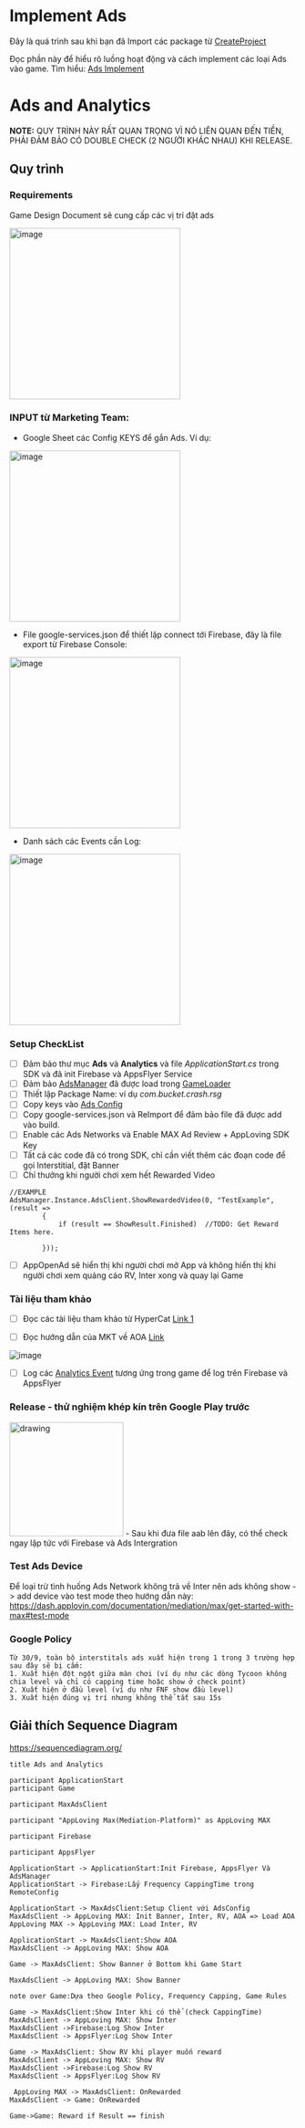 # Implement Ads

Đây là quá trình sau khi bạn đã Import các package từ [CreateProject](https://github.com/rocketsaigon/RocketSgSdk/blob/master/Assets/_SDK/Docs/CreateProject.md)

Đọc phần này để hiểu rõ luồng hoạt động và cách implement các loại Ads vào game.
Tìm hiểu: [Ads Implement ](https://github.com/rocketsaigon/RocketSgSdk/blob/master/Assets/_SDK/Docs/ImplementAds.md)

# Ads and Analytics

**NOTE:** QUY TRÌNH NÀY RẤT QUAN TRỌNG VÌ NÓ LIÊN QUAN ĐẾN TIỀN, PHẢI ĐẢM BẢO CÓ DOUBLE CHECK (2 NGƯỜI KHÁC NHAU) KHI RELEASE.

## Quy trình

### Requirements
Game Design Document sẽ cung cấp các vị trí đặt ads

<img width="300" alt="image" src="https://user-images.githubusercontent.com/1218572/201575588-dadd9542-5096-4e48-a5a5-0e91b79eb4de.png">

### INPUT từ Marketing Team:
- Google Sheet các Config KEYS để gắn Ads. Ví dụ:
 <img width="300" alt="image" src="https://user-images.githubusercontent.com/1218572/192181425-5f07251d-b064-43ca-92c6-48ba57719472.png">
 
- File google-services.json để thiết lập connect tới Firebase, đây là file export từ Firebase Console:
<img width="300" alt="image" src="https://user-images.githubusercontent.com/1218572/194008791-e24bb67b-638f-4c7d-b17d-e61086f5ada4.png">

- Danh sách các Events cần Log:

<img width="300" alt="image" src="https://user-images.githubusercontent.com/1218572/192414300-0cc705d9-31c7-407f-af62-3b0519a80bb7.png">

### Setup CheckList
 * [ ] Đảm bảo thư mục **Ads** và **Analytics** và file _ApplicationStart.cs_ trong SDK và đã init Firebase và AppsFlyer Service
 * [ ] Đảm bảo [AdsManager](https://github.com/rocketsaigon/RocketSgSdk/blob/master/Assets/_SDK/Ads/AdsClient/AdsManager.cs) đã được load trong [GameLoader](https://github.com/rocketsaigon/RocketSgSdk/blob/148412c31ba4f15e111839ea3c14d4f7f95204d2/Assets/_SDK/Game/GameLoader.cs#L19)
 * [ ] Thiết lập Package Name: ví dụ _com.bucket.crash.rsg_
 * [ ] Copy keys vào [Ads Config](https://github.com/rocketsaigon/RocketSgSdk/blob/master/Assets/_SDK/Ads/AdsConfig.cs)
 * [ ] Copy google-services.json và ReImport để đảm bảo file đã được add vào build.
 * [ ] Enable các Ads Networks và Enable MAX Ad Review + AppLoving SDK Key
 * [ ] Tất cả các code đã có trong SDK, chỉ cần viết thêm các đoạn code để gọi Interstitial, đặt Banner
 * [ ] Chỉ thưởng khi người chơi xem hết Rewarded Video
 
```
//EXAMPLE
AdsManager.Instance.AdsClient.ShowRewardedVideo(0, "TestExample", (result =>
		{
			if (result == ShowResult.Finished)  //TODO: Get Reward Items here.
      
		}));
```

* [ ] AppOpenAd sẽ hiển thị khi người chơi mở App và không hiển thị khi người chơi xem quảng cáo RV, Inter xong và quay lại Game


### Tài liệu tham khảo

 * [ ] Đọc các tài liệu tham khảo từ HyperCat [Link 1](https://hypercatstudio.notion.site/Quy-tr-nh-double-check-build-aab-6291703a8a0c4648a05f47650da82428)
 * [ ] Đọc hướng dẫn của MKT về AOA [Link](https://docs.google.com/document/d/1B4tLaKfOcGbT3F0Csfg9rZwYChznco3XKoUoG2oRClY/edit)


![image](https://user-images.githubusercontent.com/1218572/192258992-26a87855-5b79-414b-b017-62d5e9fce28f.png)
 * [ ] Log các [Analytics Event](https://github.com/rocketsaigon/RocketSgSdk/blob/master/Assets/_SDK/Analytics/AnalyticsEvent.cs#L6) tương ứng trong game để log trên Firebase và AppsFlyer

### Release - thử nghiệm khép kín trên Google Play trước
<img src="https://user-images.githubusercontent.com/1218572/194201521-b109cef9-6df2-4373-a77b-bf9832dd2d25.png" alt="drawing" width=200/>
- Sau khi đưa file aab lên đây, có thể check ngay lập tức với Firebase và Ads Intergration

### Test Ads Device
Để loại trừ tình huống Ads Network không trả về Inter nên ads không show -> add device vào test mode theo hướng dẫn này:
https://dash.applovin.com/documentation/mediation/max/get-started-with-max#test-mode


### Google Policy
```
Từ 30/9, toàn bộ interstitals ads xuất hiện trong 1 trong 3 trường hợp sau đây sẽ bị cấm:
1. Xuất hiện đột ngột giữa màn chơi (ví dụ như các dòng Tycoon không chia level và chỉ có capping time hoặc show ở check point)
2. Xuất hiện ở đầu level (ví dụ như FNF show đầu level)
3. Xuất hiện đúng vị trí nhưng không thể tắt sau 15s 
```

## Giải thích Sequence Diagram

https://sequencediagram.org/

```
title Ads and Analytics

participant ApplicationStart
participant Game

participant MaxAdsClient

participant "AppLoving Max(Mediation-Platform)" as AppLoving MAX

participant Firebase

participant AppsFlyer

ApplicationStart -> ApplicationStart:Init Firebase, AppsFlyer Và AdsManager
ApplicationStart -> Firebase:Lấy Frequency CappingTime trong RemoteConfig

ApplicationStart -> MaxAdsClient:Setup Client với AdsConfig
MaxAdsClient -> AppLoving MAX: Init Banner, Inter, RV, AOA => Load AOA
AppLoving MAX -> AppLoving MAX: Load Inter, RV

ApplicationStart -> MaxAdsClient:Show AOA
MaxAdsClient -> AppLoving MAX: Show AOA

Game -> MaxAdsClient: Show Banner ở Bottom khi Game Start

MaxAdsClient -> AppLoving MAX: Show Banner

note over Game:Dựa theo Google Policy, Frequency Capping, Game Rules

Game -> MaxAdsClient:Show Inter khi có thể (check CappingTime)
MaxAdsClient -> AppLoving MAX: Show Inter
MaxAdsClient ->Firebase:Log Show Inter
MaxAdsClient -> AppsFlyer:Log Show Inter

Game -> MaxAdsClient: Show RV khi player muốn reward
MaxAdsClient -> AppLoving MAX: Show RV
MaxAdsClient ->Firebase:Log Show RV
MaxAdsClient -> AppsFlyer:Log Show RV

 AppLoving MAX -> MaxAdsClient: OnRewarded
MaxAdsClient -> Game: OnRewarded

Game->Game: Reward if Result == finish



```




